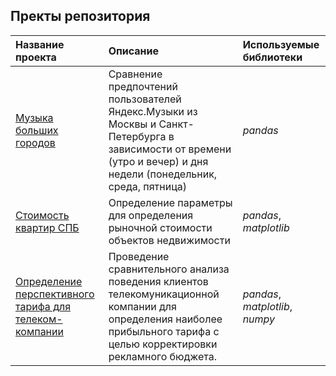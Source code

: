 
## Пректы репозитория


| Название проекта | Описание | Используемые библиотеки | 
| :---------------------- | :---------------------- | :---------------------- |
| [Музыка больших городов]((https://github.com/serikkk84/practicum/blob/main/music%20of%20big%20cities/Музыка%20больших%20городов.ipynb)) | Сравнение предпочтений пользователей Яндекс.Музыки из Москвы и Санкт-Петербурга в зависимости от времени (утро и вечер) и дня недели (понедельник, среда, пятница)| *pandas* |
| [Стоимость квартир СПБ]((https://github.com/serikkk84/practicum/blob/main/cost%20of%20apartments/Стоимость%20квартир%20СПБ.ipynb)) | Определение параметры для определения рыночной стоимости объектов недвижимости| *pandas*, *matplotlib* |
| [Определение перспективного тарифа для телеком-компании](https://github.com/serikkk84/practicum/blob/main/favorable%20tariff/Определение%20перспективного%20тарифа%20для%20телеком-компании.ipynb) | Проведение сравнительного анализа поведения клиентов телекомуникационной компании для определения наиболее прибыльного тарифа с целью корректировки рекламного бюджета.| *pandas*, *matplotlib*, *numpy* |
